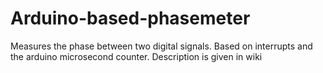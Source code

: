 # Arduino-based-phasemeter
Measures the phase between two digital signals. Based on interrupts and the arduino microsecond counter.
Description is given in wiki
